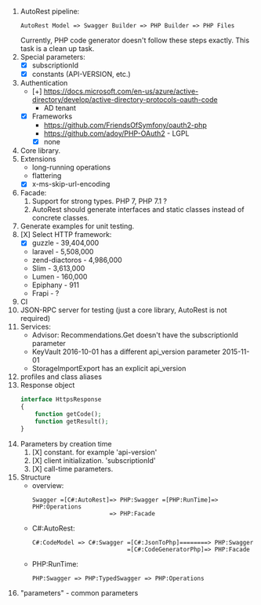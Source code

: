 1. AutoRest pipeline:
   ```
   AutoRest Model => Swagger Builder => PHP Builder => PHP Files
   ```
   Currently, PHP code generator doesn't follow these steps exactly. This task is a clean up task.
1. Special parameters:
   - [X] subscriptionId
   - [X] constants (API-VERSION, etc.)
1. Authentication
   - [+] https://docs.microsoft.com/en-us/azure/active-directory/develop/active-directory-protocols-oauth-code
     - AD tenant
   - [X] Frameworks
     - https://github.com/FriendsOfSymfony/oauth2-php
     - https://github.com/adoy/PHP-OAuth2 - LGPL
     - [X] none
1. Core library.
1. Extensions
   - long-running operations
   - flattering
   - [X] x-ms-skip-url-encoding
1. Facade:
    1. Support for strong types. PHP 7, PHP 7.1 ?
    1. AutoRest should generate interfaces and static classes instead of concrete classes.
1. Generate examples for unit testing.
1. [X] Select HTTP framework:
   - [X] guzzle - 39,404,000
   - laravel - 5,508,000
   - zend-diactoros - 4,986,000
   - Slim - 3,613,000
   - Lumen -  160,000
   - Epiphany - 911
   - Frapi - ?
1. CI
1. JSON-RPC server for testing (just a core library,
   AutoRest is not required)
1. Services:
    - Advisor: Recommendations.Get doesn't have the subscriptionId parameter
    - KeyVault 2016-10-01 has a different api_version parameter 2015-11-01
    - StorageImportExport has an explicit api_version
1. profiles and class aliases
1. Response object
   ```php
   interface HttpsResponse
   {
       function getCode();
       function getResult();
   }
   ```
1. Parameters by creation time
   1. [X] constant. for example 'api-version'
   2. [X] client initialization. 'subscriptionId'
   3. [X] call-time parameters.
1. Structure
    - overview:
      ```
      Swagger =[C#:AutoRest]=> PHP:Swagger =[PHP:RunTime]=> PHP:Operations
                            => PHP:Facade
      ```
    - C#:AutoRest:
      ```
      C#:CodeModel => C#:Swagger =[C#:JsonToPhp]========> PHP:Swagger
                                 =[C#:CodeGeneratorPhp]=> PHP:Facade
      ```
    - PHP:RunTime:
      ```
      PHP:Swagger => PHP:TypedSwagger => PHP:Operations
      ```
1. "parameters" - common parameters